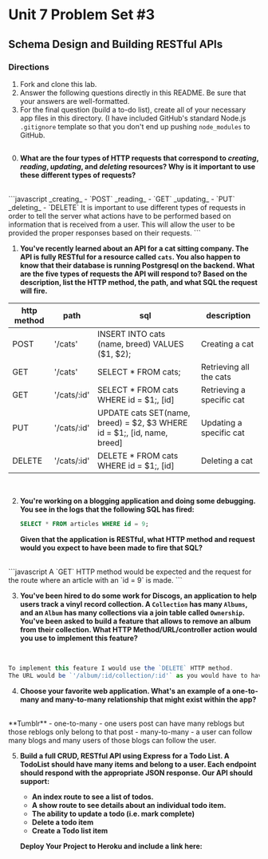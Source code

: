 # Unit 7 Problem Set #3
## Schema Design and Building RESTful APIs

### Directions
1. Fork and clone this lab.
2. Answer the following questions directly in this README. Be sure that your answers are well-formatted.
3. For the final question (build a to-do list), create all of your necessary app files in this directory. (I have included GitHub's standard Node.js `.gitignore` template so that you don't end up pushing `node_modules` to GitHub.

##

0. **What are the four types of HTTP requests that correspond to _creating_, _reading_, _updating_, and _deleting_ resources? Why is it important to use these  different types of requests?**
<br>
```javascript
_creating_ - `POST`  
_reading_ - `GET`     
_updating_ - `PUT`    
_deleting_ - `DELETE`     
It is important to use different types of requests in order to tell the server what actions have to be performed based on information that is received from a user. This will allow the user to be provided the proper responses based on their requests.
```

1. **You've recently learned about an API for a cat sitting company. The API is fully RESTful for a resource called `cats`. You also happen to know that their database is running Postgresql on the backend. What are the five types of requests the API will respond to? Based on the description, list the HTTP method, the path, and what SQL the request will fire.**

| http method  |  path |  sql | description |
|---|---|---|---|
| POST | '/cats' | INSERT INTO cats (name, breed) VALUES ($1, $2);| Creating a cat |
| GET | '/cats' | SELECT * FROM cats; | Retrieving all the cats |
| GET | '/cats/:id' | SELECT * FROM cats WHERE id = $1;, [id]| Retrieving a specific cat |
| PUT | '/cats/:id' | UPDATE cats SET(name, breed) = $2, $3 WHERE id = $1;, [id, name, breed]| Updating a specific cat |
| DELETE | '/cats/:id' | DELETE * FROM cats WHERE id = $1;, [id] | Deleting a cat |

<br>

2. **You're working on a blogging application and doing some debugging. You see in the logs that the following SQL has fired:**

   ```sql
   SELECT * FROM articles WHERE id = 9;
   ```

   **Given that the application is RESTful, what HTTP method and request would you expect to have been made to fire that SQL?**
<br>
```javascript
A `GET` HTTP method would be expected and the request for the route where an article with an `id = 9` is made.
```

3. **You've been hired to do some work for Discogs, an application to help users track a vinyl record collection. A `Collection` has many `Albums`, and an `Album` has many collections via a join table called `Ownership`. You've been asked to build a feature that allows to remove an album from their collection. What HTTP Method/URL/controller action would you use to implement this feature?**
<br>

```javascript
To implement this feature I would use the `DELETE` HTTP method.  
The URL would be `'/album/:id/collection/:id'` as you would have to have the id of the album in order to look for the album id in the collection to successfully removed an album from a collection.  
```
4. **Choose your favorite web application. What's an example of a one-to-many and many-to-many relationship that might exist within the app?**
<br>
**Tumblr**
- one-to-many
  - one users post can have many reblogs but those reblogs only belong to that post
- many-to-many
  - a user can follow many blogs and many users of those blogs can follow the user.  

5. **Build a full CRUD, RESTful API using Express for a Todo List. A TodoList should have many items and belong to a user. Each endpoint should respond with the appropriate JSON response. Our API should support:**
   * **An index route to see a list of todos.**
   * **A show route to see details about an individual todo item.**
   * **The ability to update a todo (i.e. mark complete)**
   * **Delete a todo item**
   * **Create a Todo list item**

   **Deploy Your Project to Heroku and include a link here:**
